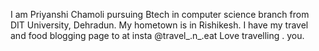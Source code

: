 I am Priyanshi Chamoli pursuing Btech in computer science branch from DIT University, Dehradun. 
My hometown is in Rishikesh.
I have my travel and food blogging page to at insta @travel_.n_.eat
Love travelling .
you.
